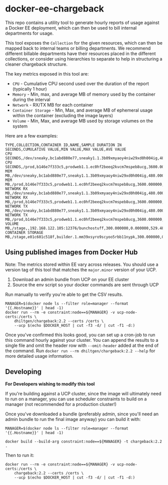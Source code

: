 # docker-ee-chargeback

This repo contains a utility tool to generate hourly reports of usage
against a Docker EE deployment, which can then be used to bill internal
departments for usage.

This tool exposes the `Collection` for the given resources, which
can then be mapped back to internal teams or billing departments.
We recommend different billable departments have their resources placed
in the different collections, or consider using hierarchies to separate
to help in structuring a cleaner chargeback structure.

The key metrics exposed in this tool are:

* `CPU` - Cumulative CPU second used over the duration of the report (typically 1 hour)
* `Memory` - Min, max, and average MB of memory used by the container during the interval
* `Network` - RX/TX MB for each container
* `Container Storage` - Min, Max, and average MB of ephemeral usage within the container (excluding the image layers)
* `Volume` - Min, Max, and average MB used by storage volumes on the system


Here are a few examples:
```csv
TYPE,COLLECTION,CONTAINER ID,NAME,SAMPLE DURATION IN SECONDS,CUMULATIVE VALUE,MIN VALUE,MAX VALUE,AVE VALUE
CPU SECONDS,/dev/sneaky,bc1abd880e77,sneaky1.1.3b09xmyaoy4niw29xd0h004ig,480.000000,273.107326,0.000000,0.000000,0.000000
CPU SECONDS,/prod,b146e7f333c5,prodweb1.1.ec0hf2beeq2kvcm7mspeb8ucg,3600.000000,0.000000,0.000000,0.000000,0.000000
MEM MB,/dev/sneaky,bc1abd880e77,sneaky1.1.3b09xmyaoy4niw29xd0h004ig,480.000000,0.000000,145.011719,145.023438,145.019965
MEM MB,/prod,b146e7f333c5,prodweb1.1.ec0hf2beeq2kvcm7mspeb8ucg,3600.000000,0.000000,1.410156,1.410156,1.410156
NETWORK RX MB,/dev/sneaky,bc1abd880e77,sneaky1.1.3b09xmyaoy4niw29xd0h004ig,480.000000,0.001236,0.000000,0.000000,0.000000
NETWORK RX MB,/prod,b146e7f333c5,prodweb1.1.ec0hf2beeq2kvcm7mspeb8ucg,3600.000000,0.000000,0.000000,0.000000,0.000000
NETWORK TX MB,/dev/sneaky,bc1abd880e77,sneaky1.1.3b09xmyaoy4niw29xd0h004ig,480.000000,0.000349,0.000000,0.000000,0.000000
NETWORK TX MB,/prod,b146e7f333c5,prodweb1.1.ec0hf2beeq2kvcm7mspeb8ucg,3600.000000,0.000000,0.000000,0.000000,0.000000
VOLUME MB,/stage,,192.168.122.105:12376/bunchostuff,300.000000,0.000000,529.484172,529.484172,529.484172
CONTAINER STORAGE MB,/stage,e01c601c518f,builder.1.mm39xsyro9scyoo5rbb11nypk,300.000000,0.000000,278.255743,278.255743,278.255743
```

## Using published images from Docker Hub

Note: The metrics stored within EE vary across releases.  You should
use a version tag of this tool that matches the `major.minor` version
of your UCP.

1. Download an admin bundle from UCP on your EE cluster
2. Source the env script so your docker commands are sent through UCP

Run manually to verify you're able to get the CSV results.

```
MANAGER=$(docker node ls --filter role=manager --format '{{.Hostname}}' | head -1)
docker run --rm -e constraint:node==${MANAGER} -v ucp-node-certs:/certs \
    dhiltgen/chargeback:2.2 --certs /certs \
    --ucp $(echo $DOCKER_HOST | cut -f3 -d/ | cut -f1 -d:)
```

Once you've confirmed this looks good, you can set up a cron-job to run
this command hourly against your cluster.  You can append the results to
a single file and omit the header row with `--omit-header` added at the
end of the command.  Run `docker run --rm dhiltgen/chargeback:2.2 --help`
for more detailed usage information.


## Developing

**For Developers wishing to modify this tool**

If you're building against a UCP cluster, since the image will ultimately
need to run on a manager, you can use scheduler constraints to build on
a manager (not recommended for a production cluster!)

Once you've downloaded a bundle (preferably admin, since you'll need an
admin bundle to run the final image anyway) you can build it with:


```
MANAGER=$(docker node ls --filter role=manager --format '{{.Hostname}}' | head -1)
```


```
docker build --build-arg constraint:node==${MANAGER} -t chargeback:2.2 .
```

Then to run it:

```
docker run --rm -e constraint:node==${MANAGER} -v ucp-node-certs:/certs \
    chargeback:2.2 --certs /certs \
    --ucp $(echo $DOCKER_HOST | cut -f3 -d/ | cut -f1 -d:)

```
